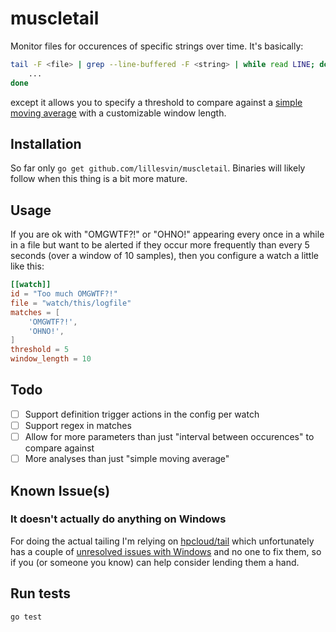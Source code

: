 # muscletail

Monitor files for occurences of specific strings over time. It's basically:

```bash
tail -F <file> | grep --line-buffered -F <string> | while read LINE; do
    ...
done
```

except it allows you to specify a threshold to compare against a [simple moving average](https://en.wikipedia.org/wiki/Moving_average#Simple_moving_average) with a customizable window length.

## Installation

So far only `go get github.com/lillesvin/muscletail`. Binaries will likely follow when this thing is a bit more mature.

## Usage

If you are ok with "OMGWTF?!" or "OHNO!" appearing every once in a while in a file but want to be alerted if they occur more frequently than every 5 seconds (over a window of 10 samples), then you configure a watch a little like this:

```toml
[[watch]]
id = "Too much OMGWTF?!"
file = "watch/this/logfile"
matches = [
    'OMGWTF?!',
    'OHNO!',
]
threshold = 5
window_length = 10
```

## Todo

 - [ ] Support definition trigger actions in the config per watch
 - [ ] Support regex in matches
 - [ ] Allow for more parameters than just "interval between occurences" to compare against
 - [ ] More analyses than just "simple moving average"

## Known Issue(s)

### It doesn't actually do anything on Windows

For doing the actual tailing I'm relying on [hpcloud/tail](https://github.com/hpcloud/tail) which unfortunately has a couple of [unresolved issues with Windows](https://github.com/hpcloud/tail/labels/Windows) and no one to fix them, so if you (or someone you know) can help consider lending them a hand.

## Run tests

`go test`
